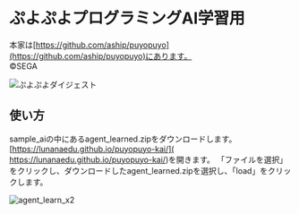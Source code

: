 

# ぷよぷよプログラミングAI学習用
本家は[https://github.com/aship/puyopuyo](https://github.com/aship/puyopuyo)にあります。  
©️SEGA

![ぷよぷよダイジェスト](https://github.com/user-attachments/assets/9478f51b-3fca-4759-bf76-4aa00a514c85)



## 使い方
sample_aiの中にあるagent_learned.zipをダウンロードします。
 [https://lunanaedu.github.io/puyopuyo-kai/]( https://lunanaedu.github.io/puyopuyo-kai/)を開きます。
「ファイルを選択」をクリックし、ダウンロードしたagent_learned.zipを選択し、「load」をクリックします。

![agent_learn_x2](https://github.com/user-attachments/assets/2f95501f-c941-4d94-9c35-626ee495a088)




